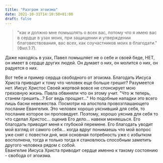 ```yaml
---
title: "Разгром эгоизма"
date: 2021-10-31T14:10:50+01:00
draft: false
---
```


>"как и должно мне помышлять о всех вас, потому что я имею вас в сердце в узах моих, при защищении и утверждении благовествования, вас всех, как соучастников моих в благодати." (Фил.1:7).

Даже находясь в узах, Павел помышляет не о себе и своей беде, НЕТ, он имеет в сердце других людей. Он думает о них, он молится о них, он радуется о них. 

Вот тебе и пример сердца свободного от эгоизма.
Благодать Иисуса Христа приводит к тому что человек еще больше грешит? Разумеется нет. Иисус Христос Своей жертвой вовсе не спонсирует мою греховную жизнь. Павла обвиняли что он этому учит. "Что ж теперь, станем грешить...? Бог ведь прощает..." Но подобные нападки это всего лишь басни невежества. 
Посмотри на апостола провозглашающего послание Евангелия. Это человек хорошо уяснивший для себя, то послание которое он проповедует. Поэтому, хорошо уяснив для себя то что сделал Христос... оценив Его дело... навеки меняешься. Его благодать приводит меня к глубокой перемене. Его благодать уводит мой взгляд от самого себя... когда вдруг понимаешь что мой вопрос уже снят с повестки дня, моя основная потребность уже с избытком восполнена, тогда и только тогда я становлюсь способным заметить другого человека рядом с собой.       
Евангелие Иисуса Христа приводит сердце именно к такому состоянию - свобода от эгоизма. 


